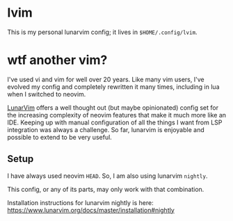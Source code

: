 # lvim

This is my personal lunarvim config; it lives in `$HOME/.config/lvim`.

# wtf another vim?

I've used vi and vim for well over 20 years. Like many vim users, I've evolved my config and completely rewritten it many times, including in lua when I switched to neovim.

[LunarVim](https://lunarvim.org) offers a well thought out (but maybe opinionated) config set for the increasing complexity of neovim features that make it much more like an IDE. Keeping up with manual configuration of all the things I want from LSP integration was always a challenge. So far, lunarvim is enjoyable and possible to extend to be very useful.

## Setup

I have always used neovim `HEAD`. So, I am also using lunarvim `nightly`.

This config, or any of its parts, may only work with that combination.

Installation instructions for lunarvim nightly is here: https://www.lunarvim.org/docs/master/installation#nightly
